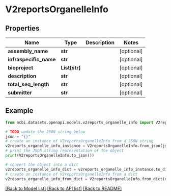 # V2reportsOrganelleInfo


## Properties

Name | Type | Description | Notes
------------ | ------------- | ------------- | -------------
**assembly_name** | **str** |  | [optional] 
**infraspecific_name** | **str** |  | [optional] 
**bioproject** | **List[str]** |  | [optional] 
**description** | **str** |  | [optional] 
**total_seq_length** | **str** |  | [optional] 
**submitter** | **str** |  | [optional] 

## Example

```python
from ncbi.datasets.openapi.models.v2reports_organelle_info import V2reportsOrganelleInfo

# TODO update the JSON string below
json = "{}"
# create an instance of V2reportsOrganelleInfo from a JSON string
v2reports_organelle_info_instance = V2reportsOrganelleInfo.from_json(json)
# print the JSON string representation of the object
print(V2reportsOrganelleInfo.to_json())

# convert the object into a dict
v2reports_organelle_info_dict = v2reports_organelle_info_instance.to_dict()
# create an instance of V2reportsOrganelleInfo from a dict
v2reports_organelle_info_from_dict = V2reportsOrganelleInfo.from_dict(v2reports_organelle_info_dict)
```
[[Back to Model list]](../README.md#documentation-for-models) [[Back to API list]](../README.md#documentation-for-api-endpoints) [[Back to README]](../README.md)


